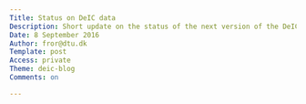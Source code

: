 ```yaml
---
Title: Status on DeIC data
Description: Short update on the status of the next version of the DeIC data service
Date: 8 September 2016
Author: fror@dtu.dk
Template: post
Access: private
Theme: deic-blog
Comments: on

---
```


